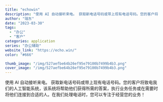 ```yaml
---
title: "echowin"
description: "使用 AI 自动接听来电。 获取新电话号码或带上现有电话号码。您的客户将致电我们的人工智能系统，该系统将帮助他们获得所需"
author: "瑞东"
date: "2023-03-30"
tags:
  - "办公"
  - "客户"
categories: application
series: "办公辅助"
website_link: "https://echo.win/"
color: "#666"

thumb_image: "/img/527aefbe64b26ef95e79100b7499b4b3.png"
cover_image: "/img/527aefbe64b26ef95e79100b7499b4b3.png"
---
```


使用 AI 自动接听来电。 获取新电话号码或带上现有电话号码。您的客户将致电我们的人工智能系统，该系统将帮助他们获得所需的答案，执行业务任务或在需要时将他们连接到合适的人。在我们处理电话时，您可以专注于经营您的业务！